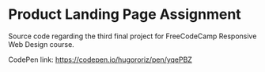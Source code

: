 # Product Landing Page Assignment

Source code regarding the third final project for FreeCodeCamp Responsive Web Design course.

CodePen link: https://codepen.io/hugororiz/pen/yqePBZ
